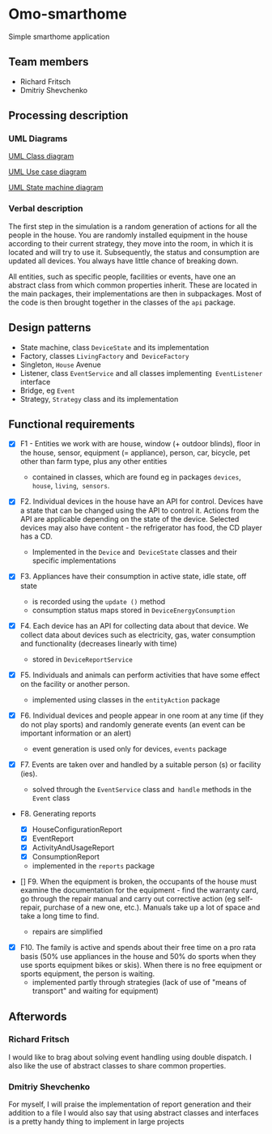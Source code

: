 # Omo-smarthome

Simple smarthome application

## Team members

- Richard Fritsch
- Dmitriy Shevchenko

## Processing description

### UML Diagrams

[UML Class diagram](class-diagram.png)

[UML Use case diagram](use-case-diagram.png)

[UML State machine diagram](state-machine-diagram.png)

### Verbal description

The first step in the simulation is a random generation of actions for all the people in the house. You are
randomly installed equipment in the house according to their current strategy, they move into the room,
in which it is located and will try to use it. Subsequently, the status and consumption are updated
all devices. You always have little chance of breaking down.

All entities, such as specific people, facilities or events, have one
an abstract class from which common properties inherit. These are located in the main
packages, their implementations are then in subpackages. Most of the code is then
brought together in the classes of the `api` package.

## Design patterns

- State machine, class `DeviceState` and its implementation
- Factory, classes `LivingFactory` and` DeviceFactory`
- Singleton, `House` Avenue
- Listener, class `EventService` and all classes implementing` EventListener` interface
- Bridge, eg `Event`
- Strategy, `Strategy` class and its implementation

## Functional requirements

- [x] F1 - Entities we work with are house, window (+ outdoor blinds), floor in the house, sensor, equipment (= appliance), person, car, bicycle, pet other than farm type, plus any other entities
  - contained in classes, which are found eg in packages `devices`,` house`, `living`,` sensors`.

- [x] F2. Individual devices in the house have an API for control. Devices have a state that can be changed using the API to control it. Actions from the API are applicable depending on the state of the device. Selected devices may also have content - the refrigerator has food, the CD player has a CD.
  - Implemented in the `Device` and` DeviceState` classes and their specific implementations

- [x] F3. Appliances have their consumption in active state, idle state, off state
  - is recorded using the `update ()` method
  - consumption status maps stored in `DeviceEnergyConsumption`

- [x] F4. Each device has an API for collecting data about that device. We collect data about devices such as electricity, gas, water consumption and functionality (decreases linearly with time)
  - stored in `DeviceReportService`

- [x] F5. Individuals and animals can perform activities that have some effect on the facility or another person.
  - implemented using classes in the `entityAction` package

- [x] F6. Individual devices and people appear in one room at any time (if they do not play sports) and randomly generate events (an event can be important information or an alert)
  - event generation is used only for devices, `events` package

- [x] F7. Events are taken over and handled by a suitable person (s) or facility (ies).
  - solved through the `EventService` class and` handle` methods in the `Event` class

- F8. Generating reports
  - [x] HouseConfigurationReport
  - [x] EventReport
  - [x] ActivityAndUsageReport
  - [x] ConsumptionReport
  - implemented in the `reports` package

- [] F9. When the equipment is broken, the occupants of the house must examine the documentation for the equipment - find the warranty card, go through the repair manual and carry out corrective action (eg self-repair, purchase of a new one, etc.). Manuals take up a lot of space and take a long time to find.
  - repairs are simplified

- [x] F10. The family is active and spends about their free time on a pro rata basis (50% use appliances in the house and 50% do sports when they use sports equipment bikes or skis). When there is no free equipment or sports equipment, the person is waiting.
  - implemented partly through strategies (lack of use of "means of transport" and waiting for equipment)

## Afterwords

### Richard Fritsch

I would like to brag about solving event handling using double dispatch.
I also like the use of abstract classes to share common properties.

### Dmitriy Shevchenko
For myself, I will praise the implementation of report generation and their addition to a file
I would also say that using abstract classes and interfaces is a pretty handy thing to implement in large projects
